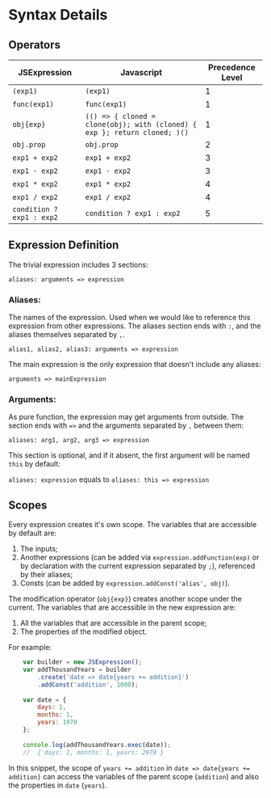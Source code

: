 # Syntax Details

## Operators

| JSExpression | Javascript | Precedence Level |
| - | - | - |
| ` (exp1) ` | ` (exp1) ` | 1 |
| ` func(exp1) ` | ` func(exp1) ` | 1 |
| ` obj{exp} ` | ` (() => { cloned = clone(obj); with (cloned) { exp }; return cloned; )() ` | 1 |
| ` obj.prop ` | ` obj.prop ` | 2 |
| ` exp1 + exp2 ` | ` exp1 + exp2 ` | 3 |
| ` exp1 - exp2 ` | ` exp1 - exp2 ` | 3 |
| ` exp1 * exp2 ` | ` exp1 * exp2 ` | 4 |
| ` exp1 / exp2 ` | ` exp1 / exp2 ` | 4 |
| ` condition ? exp1 : exp2 ` | ` condition ? exp1 : exp2 ` | 5 |

## Expression Definition

The trivial expression includes 3 sections:

` aliases: arguments => expression `

### Aliases:
The names of the expression.
Used when we would like to reference this expression from other expressions.
The aliases section ends with ` : `, and the aliases themselves separated by ` , `.

` alias1, alias2, alias3: arguments => expression `

The main expression is the only expression that doesn't include any aliases:

`arguments => mainExpression `

### Arguments:
As pure function, the expression may get arguments from outside.
The section ends with ` => ` and the arguments separated by ` , ` between them:

` aliases: arg1, arg2, arg3 => expression `

This section is optional, and if it absent, the first argument will be named ` this ` by default:

` aliases: expression ` equals to ` aliases: this => expression `

## Scopes

Every expression creates it's own scope.
The variables that are accessible by default are:
1. The inputs;
2. Another expressions (can be added via `expression.addFunction(exp)` or by declaration with the current expression separated by `;`), referenced by their aliases;
3. Consts (can be added by `expression.addConst('alias', obj)`).

The modification operator (`obj{exp}`) creates another scope under the current.
The variables that are accessible in the new expression are:
1. All the variables that are accessible in the parent scope;
2. The properties of the modified object.

For example:

```JavaScript
    var builder = new JSExpression();
    var addThousandYears = builder
        .create('date => date{years += addition}')
        .addConst('addition', 1000);
    
    var date = {
        days: 1,
        months: 1,
        years: 1970
    };
    
    console.log(addThousandYears.exec(date));
    //  { days: 1, months: 1, years: 2970 }
```

In this snippet, the scope of `years += addition` in `date => date{years += addition}` can access the variables of the parent scope (`addition`) and also the properties in `date` (`years`).
